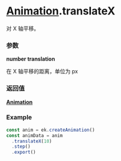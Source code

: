 # [Animation](./../Animation).translateX

对 X 轴平移。

### 参数

**number translation**

在 X 轴平移的距离，单位为 px

### 返回值

**[Animation](./../Animation)**

### Example

```ts
const anim = ek.createAnimation()
const animData = anim
  .translateX(10)
  .step()
  .export()
```
